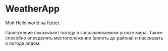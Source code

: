 # WeatherApp

Мой Hello world на flutter.

Приложение показывает погоду в запрашивваемом уголке мира.
Также способно определять местоположение (вплоть до района) и пассказать о погоде рядом.
